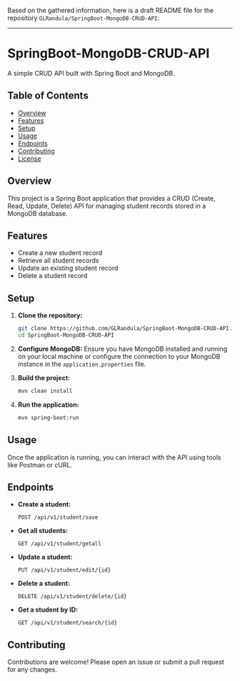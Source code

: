Based on the gathered information, here is a draft README file for the repository `GLRandula/SpringBoot-MongoDB-CRUD-API`:

---

# SpringBoot-MongoDB-CRUD-API

A simple CRUD API built with Spring Boot and MongoDB.

## Table of Contents
- [Overview](#overview)
- [Features](#features)
- [Setup](#setup)
- [Usage](#usage)
- [Endpoints](#endpoints)
- [Contributing](#contributing)
- [License](#license)

## Overview

This project is a Spring Boot application that provides a CRUD (Create, Read, Update, Delete) API for managing student records stored in a MongoDB database.

## Features

- Create a new student record
- Retrieve all student records
- Update an existing student record
- Delete a student record

## Setup

1. **Clone the repository:**
    ```bash
    git clone https://github.com/GLRandula/SpringBoot-MongoDB-CRUD-API.git
    cd SpringBoot-MongoDB-CRUD-API
    ```

2. **Configure MongoDB:**
    Ensure you have MongoDB installed and running on your local machine or configure the connection to your MongoDB instance in the `application.properties` file.

3. **Build the project:**
    ```bash
    mvn clean install
    ```

4. **Run the application:**
    ```bash
    mvn spring-boot:run
    ```

## Usage

Once the application is running, you can interact with the API using tools like Postman or cURL.

## Endpoints

- **Create a student:**
    ```http
    POST /api/v1/student/save
    ```

- **Get all students:**
    ```http
    GET /api/v1/student/getall
    ```

- **Update a student:**
    ```http
    PUT /api/v1/student/edit/{id}
    ```

- **Delete a student:**
    ```http
    DELETE /api/v1/student/delete/{id}
    ```

- **Get a student by ID:**
    ```http
    GET /api/v1/student/search/{id}
    ```

## Contributing

Contributions are welcome! Please open an issue or submit a pull request for any changes.
